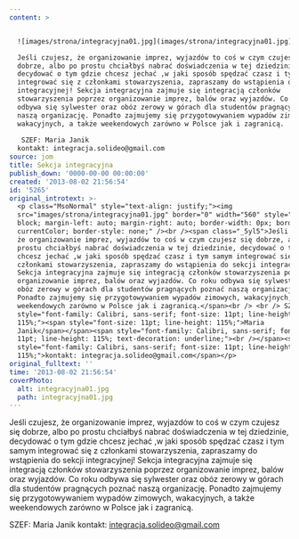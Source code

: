 ```yaml
---
content: >


  ![images/strona/integracyjna01.jpg](images/strona/integracyjna01.jpg)

  Jeśli czujesz, że organizowanie imprez, wyjazdów to coś w czym czujesz się
  dobrze, albo po prostu chciałbyś nabrać doświadczenia w tej dziedzinie,
  decydować o tym gdzie chcesz jechać ,w jaki sposób spędzać czasz i tym samym
  integrować się z członkami stowarzyszenia, zapraszamy do wstąpienia do sekcji
  integracyjnej! Sekcja integracyjna zajmuje się integracją członków
  stowarzyszenia poprzez organizowanie imprez, balów oraz wyjazdów. Co roku
  odbywa się sylwester oraz obóz zerowy w górach dla studentów pragnących poznać
  naszą organizację. Ponadto zajmujemy się przygotowywaniem wypadów zimowych,
  wakacyjnych, a także weekendowych zarówno w Polsce jak i zagranicą.
   
   SZEF: Maria Janik
  kontakt: integracja.solideo@gmail.com
source: jom
title: Sekcja integracyjna
publish_down: '0000-00-00 00:00:00'
created: '2013-08-02 21:56:54'
id: '5265'
original_introtext: >-
  <p class="MsoNormal" style="text-align: justify;"><img
  src="images/strona/integracyjna01.jpg" border="0" width="560" style="display:
  block; margin-left: auto; margin-right: auto; border-width: 0px; border-color:
  currentColor; border-style: none;" /><br /><span class="_5yl5">Jeśli czujesz,
  że organizowanie imprez, wyjazdów to coś w czym czujesz się dobrze, albo po
  prostu chciałbyś nabrać doświadczenia w tej dziedzinie, decydować o tym gdzie
  chcesz jechać ,w jaki sposób spędzać czasz i tym samym integrować się z
  członkami stowarzyszenia, zapraszamy do wstąpienia do sekcji integracyjnej!
  Sekcja integracyjna zajmuje się integracją członków stowarzyszenia poprzez
  organizowanie imprez, balów oraz wyjazdów. Co roku odbywa się sylwester oraz
  obóz zerowy w górach dla studentów pragnących poznać naszą organizację.
  Ponadto zajmujemy się przygotowywaniem wypadów zimowych, wakacyjnych, a także
  weekendowych zarówno w Polsce jak i zagranicą.</span><br /> <br /> SZEF: <span
  style="font-family: Calibri, sans-serif; font-size: 11pt; line-height:
  115%;"><span style="font-size: 11pt; line-height: 115%;">Maria
  Janik</span></span><span style="font-family: Calibri, sans-serif; font-size:
  11pt; line-height: 115%; text-decoration: underline;"><br /></span><span
  style="font-family: Calibri, sans-serif; font-size: 11pt; line-height:
  115%;">kontakt: integracja.solideo@gmail.com</span></p>
original_fulltext: ''
time: '2013-08-02 21:56:54'
coverPhoto:
  alt: integracyjna01.jpg
  path: integracyjna01.jpg
---
```

Jeśli czujesz, że organizowanie imprez, wyjazdów to coś w czym czujesz się dobrze, albo po prostu chciałbyś nabrać doświadczenia w tej dziedzinie, decydować o tym gdzie chcesz jechać ,w jaki sposób spędzać czasz i tym samym integrować się z członkami stowarzyszenia, zapraszamy do wstąpienia do sekcji integracyjnej! Sekcja integracyjna zajmuje się integracją członków stowarzyszenia poprzez organizowanie imprez, balów oraz wyjazdów. Co roku odbywa się sylwester oraz obóz zerowy w górach dla studentów pragnących poznać naszą organizację. Ponadto zajmujemy się przygotowywaniem wypadów zimowych, wakacyjnych, a także weekendowych zarówno w Polsce jak i zagranicą.
 
 SZEF: Maria Janik
kontakt: integracja.solideo@gmail.com


<!--{{json:{"created_date":"2013-08-02 21:56:54","publish_down":"0000-00-00 00:00:00","id":"5265"}}}-->